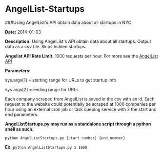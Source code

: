 AngelList-Startups
==================

###Using AngelList's API obtain data about all startups in NYC

**Date:** 2014-01-03

**Description:** Using AngelList's API obtain data about all startups. Output data as a csv file. Skips hidden startups.

**Angelist API Rate Limit:** 1000 requests per hour. For more see the [AngelList API](https://angel.co/api)

**Parameters:**

sys.argv[1] = starting range for URLs to get startup info

sys.argv[2] = ending range for URLs

Each company scraped from AngelList is saved in the csv with an id.
Each request to the website could potentially be scraped at 1000 companies per hour using an external cron job or task queuing service with 2 the start and end parameters.

**AngelListStartups.py may run as a standalone script through a python shell as such:**

`python AngelListStartups.py {start_number} {end_number}`

**Ex:**
`python AngelListStartups.py 1 1000`